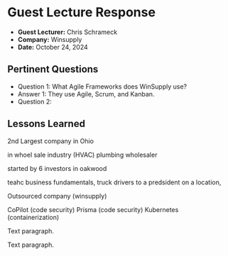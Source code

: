 # Guest Lecture Response
* **Guest Lecturer:** Chris Schrameck
* **Company:** Winsupply
* **Date:** October 24, 2024

## Pertinent Questions
* Question 1: What Agile Frameworks does WinSupply use? 
* Answer 1: They use Agile, Scrum, and Kanban.
* Question 2: 

## Lessons Learned
2nd Largest company in Ohio

in whoel sale industry (HVAC) plumbing wholesaler

started by 6 investors in oakwood

teahc business fundamentals, truck drivers to a predsident on a location, 


Outsourced company (winsupply)


CoPilot (code security)
Prisma (code security)
Kubernetes (containerization)




Text paragraph.

Text paragraph.